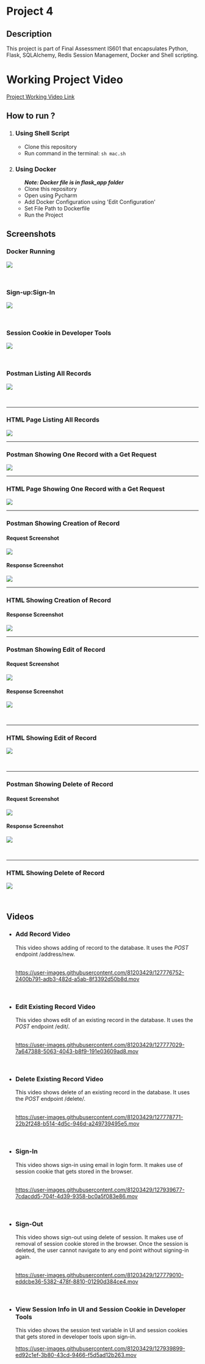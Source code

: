 # Project 4 

## Description
This project is part of Final Assessment IS601 that encapsulates Python, Flask, SQLAlchemy, Redis Session Management, Docker and Shell scripting. 

# Working Project Video
<a href="https://drive.google.com/file/d/1o-FDVQjlm_WarR_1Ofbp4dkOaN2kBO7x/view?usp=sharing">Project Working Video Link</a>

## How to run ?
<div>
  <ol>
    <li><h3>Using Shell Script</h3>
<ul>
<li>Clone this repository</li>
<li>Run command in the terminal: <code>sh mac.sh</code></li>
</ul>
    </li>
    <li><h3>Using Docker</h3>
<ul>
  <i><b>Note: Docker file is in flask_app folder</b></i>
<li>Clone this repository</li>
<li>Open using Pycharm</li>
  <li>Add Docker Configuration using 'Edit Configuration'</li>
  <li>Set File Path to Dockerfile</li>
  <li>Run the Project</li>
</ul>
    </li>
  </ol>
</div>

## Screenshots
<h3> Docker Running </h3>

<img src="screenshots/Docker running.png"></img>

<br>

<h3> Sign-up:Sign-In </h3>

<img src="screenshots/Sign-Up:Sign-In.png"></img>

<br>

<h3> Session Cookie in Developer Tools </h3>

<img src="screenshots/session cookie.png"></img>

<br>


<h3> Postman Listing All Records </h3>

<img src="screenshots/JSON All Records Postman.png"></img>


<br>

<hr>

<h3>HTML Page Listing All Records</h3>
<img src="screenshots/HTML Listing All Pages.png"></img>

<hr>

<h3>Postman Showing One Record with a Get Request</h3>
<img src="screenshots/JSON One Record Postman.png"></img>

<hr>

<h3>HTML Page Showing One Record with a Get Request</h3>

<img src="screenshots/HTML One Record.png"></img>

<hr>

<h3>Postman Showing Creation of Record</h3>
<h4>Request Screenshot</h4>

<img src="screenshots/Create Record Postman Req.png"></img>

<h4>Response Screenshot</h4>

<img src="screenshots/Create Record Postman Res.png"></img>
                                                   
<hr>

<h3>HTML Showing Creation of Record</h3>
<h4>Response Screenshot</h4>

<img src="screenshots/HTML Create One Record.png"></img>
                                                   
<hr>

<h3> Postman Showing Edit of Record </h3>
<h4>Request Screenshot</h4>

<img src="screenshots/Edit Record Page Postman Req.png"></img>
<br>

<h4>Response Screenshot</h4>

<img src="screenshots/Edit Record Postman Res.png"></img>

<br>

<hr>
<h3> HTML Showing Edit of Record </h3>

<img src="screenshots/HTML Edit Record.png"></img>

<br>
<hr>


<h3> Postman Showing Delete of Record </h3>
<h4>Request Screenshot</h4>

<img src="screenshots/Delete Record Postman - Req.png"></img>
<br>

<h4>Response Screenshot</h4>

<img src="screenshots/Delete Record Postman - Res.png"></img>

<br>

<hr>
<h3> HTML Showing Delete of Record </h3>

<img src="screenshots/HTML Listing All Pages.png"></img>

<br>

## Videos
<ul>
  <li><h3>Add Record Video</h3>
    <div>This video shows adding of record to the database. It uses the <i>POST</i> endpoint /address/new.</div><br>
    
  https://user-images.githubusercontent.com/81203429/127776752-2400b791-adb3-482d-a5ab-8f3392d50b8d.mov
  
  </li><br>
  <li><h3>Edit Existing Record Video</h3>
    <div>This video shows edit of an existing record in the database. It uses the <i>POST</i> endpoint /edit/<int:address_id>.</div><br>
    
https://user-images.githubusercontent.com/81203429/127777029-7a647388-5063-4043-b8f9-191e03609ad8.mov
  
  </li><br>
  
  <li><h3>Delete Existing Record Video</h3>
    <div>This video shows delete of an existing record in the database. It uses the <i>POST</i> endpoint /delete/<int:address_id>.</div><br>
    
https://user-images.githubusercontent.com/81203429/127778771-22b2f248-b514-4d5c-946d-a249739495e5.mov
  
  </li><br>
  
   <li><h3>Sign-In</h3>
    <div>This video shows sign-in using email in login form. It makes use of session cookie that gets stored in the browser.</div><br>
    
https://user-images.githubusercontent.com/81203429/127939677-7cdacdd5-704f-4d39-9358-bc0a5f083e86.mov
     
  </li><br>
  
   <li><h3>Sign-Out</h3>
    <div>This video shows sign-out using delete of session. It makes use of removal of session cookie stored in the browser. Once the session is deleted, the user cannot navigate to any end point without signing-in again.</div><br>

https://user-images.githubusercontent.com/81203429/127779010-eddcbe36-5382-478f-8810-01290d384ce4.mov
     
  </li><br>
  
   <li><h3>View Session Info in UI and Session Cookie in Developer Tools</h3>
     <div>This video shows the session test variable in UI and session cookies that gets stored in developer tools upon sign-in.</div>
     
 https://user-images.githubusercontent.com/81203429/127939899-ed92c1ef-3b80-43cd-9466-f5d5ad12b263.mov
     
     
  </li><br>
  
 
  
</ul>
  

  
  

